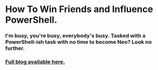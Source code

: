 # How To Win Friends and Influence PowerShell.

### I'm busy, you're busy, everybody's busy. Tasked with a PowerShell-ish task with no time to become Neo? Look no further.

### [Full blog available here.](https://dowhileloops.com/blog/how-to-win-friends-and-influence-powershell)


